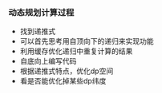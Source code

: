 ### 动态规划计算过程
* 找到递推式
* 可以首先思考用自顶向下的递归来实现功能
* 利用缓存优化递归中重复计算的结果
* 自底向上编写代码
* 根据递推式特点，优化dp空间
* 看是否能优化掉某些dp纬度